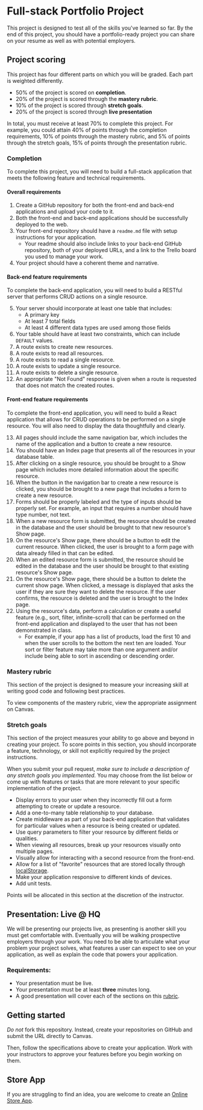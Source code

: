 # Full-stack Portfolio Project

This project is designed to test all of the skills you've learned so far. By the end of this project, you should have a portfolio-ready project you can share on your resume as well as with potential employers.

## Project scoring

This project has four different parts on which you will be graded. Each part is weighted differently.

- 50% of the project is scored on **completion**.
- 20% of the project is scored through the **mastery rubric**.
- 10% of the project is scored through **stretch goals**.
- 20% of the project is scored through **live presentation**

In total, you must receive at least 70% to complete this project. For example, you could attain 40% of points through the completion requirements, 10% of points through the mastery rubric, and 5% of points through the stretch goals, 15% of points through the presentation rubric.

### Completion

To complete this project, you will need to build a full-stack application that meets the following feature and technical requirements.

#### Overall requirements

1. Create a GitHub repository for both the front-end and back-end applications and upload your code to it.
1. Both the front-end and back-end applications should be successfully deployed to the web.
1. Your front-end repository should have a `readme.md` file with setup instructions for your application.
   - Your readme should also include links to your back-end GitHub repository, both of your deployed URLs, and a link to the Trello board you used to manage your work.
1. Your project should have a coherent theme and narrative.

#### Back-end feature requirements

To complete the back-end application, you will need to build a RESTful server that performs CRUD actions on a single resource.

5. Your server should incorporate at least one table that includes:
   - A primary key
   - At least 7 total fields
   - At least 4 different data types are used among those fields
1. Your table should have at least two constraints, which can include `DEFAULT` values.
1. A route exists to create new resources.
1. A route exists to read all resources.
1. A route exists to read a single resource.
1. A route exists to update a single resource.
1. A route exists to delete a single resource.
1. An appropriate "Not Found" response is given when a route is requested that does not match the created routes.

#### Front-end feature requirements

To complete the front-end application, you will need to build a React application that allows for CRUD operations to be performed on a single resource. You will also need to display the data thoughtfully and clearly.

13. All pages should include the same navigation bar, which includes the name of the application and a button to create a new resource.
1. You should have an Index page that presents all of the resources in your database table.
1. After clicking on a single resource, you should be brought to a Show page which includes more detailed information about the specific resource.
1. When the button in the navigation bar to create a new resource is clicked, you should be brought to a new page that includes a form to create a new resource.
1. Forms should be properly labeled and the type of inputs should be properly set. For example, an input that requires a number should have type number, not text.
1. When a new resource form is submitted, the resource should be created in the database and the user should be brought to that new resource's Show page.
1. On the resource's Show page, there should be a button to edit the current resource. When clicked, the user is brought to a form page with data already filled in that can be edited.
1. When an edited resource form is submitted, the resource should be edited in the database and the user should be brought to that existing resource's Show page.
1. On the resource's Show page, there should be a button to delete the current show page. When clicked, a message is displayed that asks the user if they are sure they want to delete the resource. If the user confirms, the resource is deleted and the user is brought to the Index page.
1. Using the resource's data, perform a calculation or create a useful feature (e.g., sort, filter, infinite-scroll) that can be performed on the front-end application and displayed to the user that has not been demonstrated in class.
   - For example, if your app has a list of products, load the first 10 and when the user scrolls to the bottom the next ten are loaded. Your sort or filter feature may take more than one argument and/or include being able to sort in ascending or descending order.

### Mastery rubric

This section of the project is designed to measure your increasing skill at writing good code and following best practices.

To view components of the mastery rubric, view the appropriate assignment on Canvas.

### Stretch goals

This section of the project measures your ability to go above and beyond in creating your project. To score points in this section, you should incorporate a feature, technology, or skill not explicitly required by the project instructions.

When you submit your pull request, _make sure to include a description of any stretch goals you implemented._ You may choose from the list below or come up with features or tasks that are more relevant to your specific implementation of the project.

- Display errors to your user when they incorrectly fill out a form attempting to create or update a resource.
- Add a one-to-many table relationship to your database.
- Create middleware as part of your back-end application that validates for particular values when a resource is being created or updated.
- Use query parameters to filter your resource by different fields or qualities.
- When viewing all resources, break up your resources visually onto multiple pages.
- Visually allow for interacting with a second resource from the front-end.
- Allow for a list of "favorite" resources that are stored locally through [localStorage](https://developer.mozilla.org/en-US/docs/Web/API/Window/localStorage).
- Make your application responsive to different kinds of devices.
- Add unit tests.

Points will be allocated in this section at the discretion of the instructor.


## Presentation: Live @ HQ

We will be presenting our projects live, as presenting is another skill you must get comfortable with. Eventually you will be walking prospective employers through your work. You need to be able to articulate what your problem your project solves, what features a user can expect to see on your application, as well as explain the code that powers your application.

### Requirements:
- Your presentation must be live.
- Your presentation must be at least **three** minutes long.
- A good presentation will cover each of the sections on this [rubric](https://pursuit.instructure.com/courses/180/assignments/2483). 

## Getting started

_Do not_ fork this repository. Instead, create your repositories on GitHub and submit the URL directly to Canvas.

Then, follow the specifications above to create your application. Work with your instructors to approve your features before you begin working on them.

## Store App

If you are struggling to find an idea, you are welcome to create an [Online Store App](./README_STORE_APP.md).
